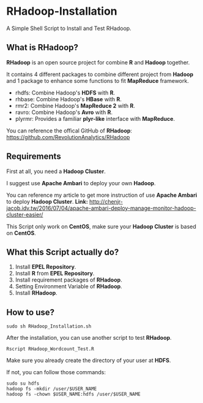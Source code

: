 # RHadoop-Installation

A Simple Shell Script to Install and Test RHadoop.

## What is RHadoop?

**RHadoop** is an open source project for combine **R** and **Hadoop** together.

It contains 4 different packages to combine different project from **Hadoop** and 1 package to enhance some functions to fit **MapReduce** framework.

* rhdfs: Combine Hadoop's **HDFS** with **R**.
* rhbase: Combine Hadoop's **HBase** with **R**.
* rmr2: Combine Hadoop's **MapReduce 2** with **R**.
* ravro: Combine Hadoop's **Avro** with **R**.
* plyrmr: Provides a familiar **plyr-like** interface with **MapReduce**.

You can reference the offical GitHub of **RHadoop**: https://github.com/RevolutionAnalytics/RHadoop

## Requirements

First at all, you need a **Hadoop Cluster**.

I suggest use **Apache Ambari** to deploy your own **Hadoop**.

You can reference my article to get more instruction of use **Apache Ambari** to deploy **Hadoop Cluster**.
**Link:** http://chenjr-jacob.idv.tw/2016/07/04/apache-ambari-deploy-manage-monitor-hadoop-cluster-easier/

This Script only work on **CentOS**, make sure your **Hadoop Cluster** is based on **CentOS**.

## What this Script actually do?

1. Install **EPEL Repository**.
2. Install **R** from **EPEL Repository**.
3. Install requirement packages of **RHadoop**.
4. Setting Environment Variable of **RHadoop**.
5. Install **RHadoop**.

## How to use?

```$
sudo sh RHadoop_Installation.sh
```

After the installation, you can use another script to test **RHadoop**.

```$
Rscript RHadoop_Wordcount_Test.R
```

Make sure you already create the directory of your user at **HDFS**.

If not, you can follow those commands:

```$
sudo su hdfs
hadoop fs -mkdir /user/$USER_NAME
hadoop fs -chown $USER_NAME:hdfs /user/$USER_NAME
```
